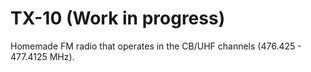 # TX-10 (Work in progress)
Homemade FM radio that operates in the CB/UHF channels (476.425 - 477.4125 MHz).
